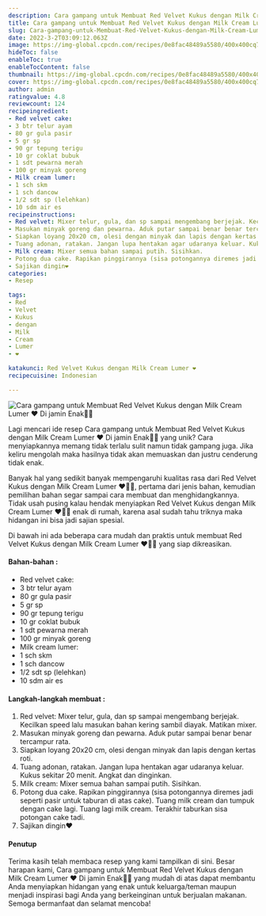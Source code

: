 ```yaml
---
description: Cara gampang untuk Membuat Red Velvet Kukus dengan Milk Cream Lumer ❤ Di jamin Enak"
title: Cara gampang untuk Membuat Red Velvet Kukus dengan Milk Cream Lumer ❤ Di jamin Enak
slug: Cara-gampang-untuk-Membuat-Red-Velvet-Kukus-dengan-Milk-Cream-Lumer-%E2%9D%A4-Di-jamin-Enak
date: 2022-3-2T03:09:12.063Z
image: https://img-global.cpcdn.com/recipes/0e8fac48489a5580/400x400cq70/photo.jpg
hideToc: false
enableToc: true
enableTocContent: false
thumbnail: https://img-global.cpcdn.com/recipes/0e8fac48489a5580/400x400cq70/photo.jpg
cover: https://img-global.cpcdn.com/recipes/0e8fac48489a5580/400x400cq70/photo.jpg
author: admin
ratingvalue: 4.8
reviewcount: 124
recipeingredient:
- Red velvet cake:
- 3 btr telur ayam
- 80 gr gula pasir
- 5 gr sp
- 90 gr tepung terigu
- 10 gr coklat bubuk
- 1 sdt pewarna merah
- 100 gr minyak goreng
- Milk cream lumer:
- 1 sch skm
- 1 sch dancow
- 1/2 sdt sp (lelehkan)
- 10 sdm air es
recipeinstructions:
- Red velvet: Mixer telur, gula, dan sp sampai mengembang berjejak. Kecilkan speed lalu masukan bahan kering sambil diayak. Matikan mixer.
- Masukan minyak goreng dan pewarna. Aduk putar sampai benar benar tercampur rata.
- Siapkan loyang 20x20 cm, olesi dengan minyak dan lapis dengan kertas roti.
- Tuang adonan, ratakan. Jangan lupa hentakan agar udaranya keluar. Kukus sekitar 20 menit. Angkat dan dinginkan.
- Milk cream: Mixer semua bahan sampai putih. Sisihkan.
- Potong dua cake. Rapikan pinggirannya (sisa potongannya diremes jadi seperti pasir untuk taburan di atas cake). Tuang milk cream dan tumpuk dengan cake lagi. Tuang lagi milk cream. Terakhir taburkan sisa potongan cake tadi.
- Sajikan dingin❤
categories:
- Resep

tags:
- Red
- Velvet
- Kukus
- dengan
- Milk
- Cream
- Lumer
- ❤

katakunci: Red Velvet Kukus dengan Milk Cream Lumer ❤
recipecuisine: Indonesian

---
```


![Cara gampang untuk Membuat Red Velvet Kukus dengan Milk Cream Lumer ❤ Di jamin Enak👩‍🍳](https://img-global.cpcdn.com/recipes/0e8fac48489a5580/400x400cq70/photo.jpg)

Lagi mencari ide resep Cara gampang untuk Membuat Red Velvet Kukus dengan Milk Cream Lumer ❤ Di jamin Enak👩‍🍳 yang unik? Cara menyiapkannya memang tidak terlalu sulit namun tidak gampang juga. Jika keliru mengolah maka hasilnya tidak akan memuaskan dan justru cenderung tidak enak.

Banyak hal yang sedikit banyak mempengaruhi kualitas rasa dari Red Velvet Kukus dengan Milk Cream Lumer ❤👩‍🍳, pertama dari jenis bahan, kemudian pemilihan bahan segar sampai cara membuat dan menghidangkannya. Tidak usah pusing kalau hendak menyiapkan Red Velvet Kukus dengan Milk Cream Lumer ❤👩‍🍳 enak di rumah, karena asal sudah tahu triknya maka hidangan ini bisa jadi sajian spesial.

Di bawah ini ada beberapa cara mudah dan praktis untuk membuat Red Velvet Kukus dengan Milk Cream Lumer ❤👩‍🍳 yang siap dikreasikan.

<!--inarticleads1-->

#### Bahan-bahan :

- Red velvet cake:
- 3 btr telur ayam
- 80 gr gula pasir
- 5 gr sp
- 90 gr tepung terigu
- 10 gr coklat bubuk
- 1 sdt pewarna merah
- 100 gr minyak goreng
- Milk cream lumer:
- 1 sch skm
- 1 sch dancow
- 1/2 sdt sp (lelehkan)
- 10 sdm air es

<!--inarticleads2-->

#### Langkah-langkah membuat :

1. Red velvet: Mixer telur, gula, dan sp sampai mengembang berjejak. Kecilkan speed lalu masukan bahan kering sambil diayak. Matikan mixer.
1. Masukan minyak goreng dan pewarna. Aduk putar sampai benar benar tercampur rata.
1. Siapkan loyang 20x20 cm, olesi dengan minyak dan lapis dengan kertas roti.
1. Tuang adonan, ratakan. Jangan lupa hentakan agar udaranya keluar. Kukus sekitar 20 menit. Angkat dan dinginkan.
1. Milk cream: Mixer semua bahan sampai putih. Sisihkan.
1. Potong dua cake. Rapikan pinggirannya (sisa potongannya diremes jadi seperti pasir untuk taburan di atas cake). Tuang milk cream dan tumpuk dengan cake lagi. Tuang lagi milk cream. Terakhir taburkan sisa potongan cake tadi.
1. Sajikan dingin❤

#### Penutup

Terima kasih telah membaca resep yang kami tampilkan di sini. Besar harapan kami, Cara gampang untuk Membuat Red Velvet Kukus dengan Milk Cream Lumer ❤ Di jamin Enak👩‍🍳 yang mudah di atas dapat membantu Anda menyiapkan hidangan yang enak untuk keluarga/teman maupun menjadi inspirasi bagi Anda yang berkeinginan untuk berjualan makanan. Semoga bermanfaat dan selamat mencoba!